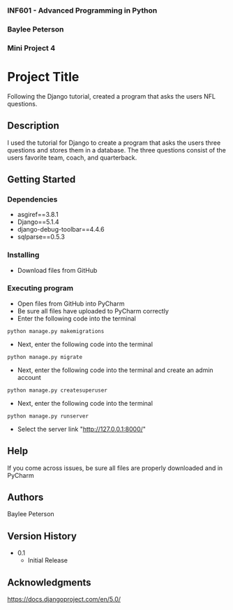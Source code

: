 ### INF601 - Advanced Programming in Python
### Baylee Peterson
### Mini Project 4


# Project Title

Following the Django tutorial, created a program that asks the users NFL questions.

## Description

I used the tutorial for Django to create a program that asks the users three questions and stores them in a database. 
The three questions consist of the users favorite team, coach, and quarterback. 

## Getting Started

### Dependencies

* asgiref==3.8.1
* Django==5.1.4
* django-debug-toolbar==4.4.6
* sqlparse==0.5.3


### Installing

* Download files from GitHub

### Executing program

* Open files from GitHub into PyCharm
* Be sure all files have uploaded to PyCharm correctly
* Enter the following code into the terminal
```
python manage.py makemigrations
```
* Next, enter the following code into the terminal
```
python manage.py migrate
```
* Next, enter the following code into the terminal and create an admin account
```
python manage.py createsuperuser
```
* Next, enter the following code into the terminal
```
python manage.py runserver
```
* Select the server link "http://127.0.0.1:8000/"

## Help

If you come across issues, be sure all files are properly downloaded and in PyCharm

## Authors

Baylee Peterson

## Version History

* 0.1
    * Initial Release

## Acknowledgments

https://docs.djangoproject.com/en/5.0/